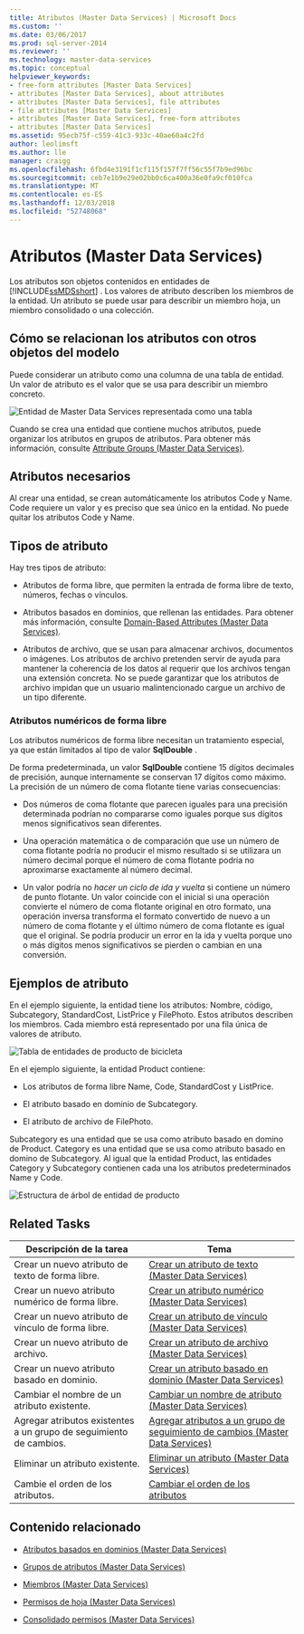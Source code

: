 ```yaml
---
title: Atributos (Master Data Services) | Microsoft Docs
ms.custom: ''
ms.date: 03/06/2017
ms.prod: sql-server-2014
ms.reviewer: ''
ms.technology: master-data-services
ms.topic: conceptual
helpviewer_keywords:
- free-form attributes [Master Data Services]
- attributes [Master Data Services], about attributes
- attributes [Master Data Services], file attributes
- file attributes [Master Data Services]
- attributes [Master Data Services], free-form attributes
- attributes [Master Data Services]
ms.assetid: 95ecb75f-c559-41c3-933c-40ae60a4c2fd
author: leolimsft
ms.author: lle
manager: craigg
ms.openlocfilehash: 6fbd4e3191f1cf115f157f7ff56c55f7b9ed96bc
ms.sourcegitcommit: ceb7e1b9e29e02bb0c6ca400a36e0fa9cf010fca
ms.translationtype: MT
ms.contentlocale: es-ES
ms.lasthandoff: 12/03/2018
ms.locfileid: "52748068"
---
```

# <a name="attributes-master-data-services"></a>Atributos (Master Data Services)
  Los atributos son objetos contenidos en entidades de [!INCLUDE[ssMDSshort](../includes/ssmdsshort-md.md)] . Los valores de atributo describen los miembros de la entidad. Un atributo se puede usar para describir un miembro hoja, un miembro consolidado o una colección.  
  
## <a name="how-attributes-relate-to-other-model-objects"></a>Cómo se relacionan los atributos con otros objetos del modelo  
 Puede considerar un atributo como una columna de una tabla de entidad. Un valor de atributo es el valor que se usa para describir un miembro concreto.  
  
 ![Entidad de Master Data Services representada como una tabla](../../2014/master-data-services/media/mds-conc-entity-table.gif "Entidad de Master Data Services representada como una tabla")  
  
 Cuando se crea una entidad que contiene muchos atributos, puede organizar los atributos en grupos de atributos. Para obtener más información, consulte [Attribute Groups &#40;Master Data Services&#41;](attribute-groups-master-data-services.md).  
  
## <a name="required-attributes"></a>Atributos necesarios  
 Al crear una entidad, se crean automáticamente los atributos Code y Name. Code requiere un valor y es preciso que sea único en la entidad. No puede quitar los atributos Code y Name.  
  
## <a name="attribute-types"></a>Tipos de atributo  
 Hay tres tipos de atributo:  
  
-   Atributos de forma libre, que permiten la entrada de forma libre de texto, números, fechas o vínculos.  
  
-   Atributos basados en dominios, que rellenan las entidades. Para obtener más información, consulte [Domain-Based Attributes &#40;Master Data Services&#41;](../../2014/master-data-services/domain-based-attributes-master-data-services.md).  
  
-   Atributos de archivo, que se usan para almacenar archivos, documentos o imágenes. Los atributos de archivo pretenden servir de ayuda para mantener la coherencia de los datos al requerir que los archivos tengan una extensión concreta. No se puede garantizar que los atributos de archivo impidan que un usuario malintencionado cargue un archivo de un tipo diferente.  
  
### <a name="numeric-free-form-attributes"></a>Atributos numéricos de forma libre  
 Los atributos numéricos de forma libre necesitan un tratamiento especial, ya que están limitados al tipo de valor **SqlDouble** .  
  
 De forma predeterminada, un valor **SqlDouble** contiene 15 dígitos decimales de precisión, aunque internamente se conservan 17 dígitos como máximo. La precisión de un número de coma flotante tiene varias consecuencias:  
  
-   Dos números de coma flotante que parecen iguales para una precisión determinada podrían no compararse como iguales porque sus dígitos menos significativos sean diferentes.  
  
-   Una operación matemática o de comparación que use un número de coma flotante podría no producir el mismo resultado si se utilizara un número decimal porque el número de coma flotante podría no aproximarse exactamente al número decimal.  
  
-   Un valor podría no *hacer un ciclo de ida y vuelta* si contiene un número de punto flotante. Un valor coincide con el inicial si una operación convierte el número de coma flotante original en otro formato, una operación inversa transforma el formato convertido de nuevo a un número de coma flotante y el último número de coma flotante es igual que el original. Se podría producir un error en la ida y vuelta porque uno o más dígitos menos significativos se pierden o cambian en una conversión.  
  
## <a name="attribute-examples"></a>Ejemplos de atributo  
 En el ejemplo siguiente, la entidad tiene los atributos: Nombre, código, Subcategory, StandardCost, ListPrice y FilePhoto. Estos atributos describen los miembros. Cada miembro está representado por una fila única de valores de atributo.  
  
 ![Tabla de entidades de producto de bicicleta](../../2014/master-data-services/media/mds-conc-entity-table-w-data.gif "Tabla de entidades de producto de bicicleta")  
  
 En el ejemplo siguiente, la entidad Product contiene:  
  
-   Los atributos de forma libre Name, Code, StandardCost y ListPrice.  
  
-   El atributo basado en dominio de Subcategory.  
  
-   El atributo de archivo de FilePhoto.  
  
 Subcategory es una entidad que se usa como atributo basado en domino de Product. Category es una entidad que se usa como atributo basado en domino de Subcategory. Al igual que la entidad Product, las entidades Category y Subcategory contienen cada una los atributos predeterminados Name y Code.  
  
 ![Estructura de árbol de entidad de producto](../../2014/master-data-services/media/mds-conc-entity-ui.gif "Estructura de árbol de entidad de producto")  
  
## <a name="related-tasks"></a>Related Tasks  
  
|Descripción de la tarea|Tema|  
|----------------------|-----------|  
|Crear un nuevo atributo de texto de forma libre.|[Crear un atributo de texto &#40;Master Data Services&#41;](../../2014/master-data-services/create-a-text-attribute-master-data-services.md)|  
|Crear un nuevo atributo numérico de forma libre.|[Crear un atributo numérico &#40;Master Data Services&#41;](../../2014/master-data-services/create-a-numeric-attribute-master-data-services.md)|  
|Crear un nuevo atributo de vínculo de forma libre.|[Crear un atributo de vínculo &#40;Master Data Services&#41;](../../2014/master-data-services/create-a-link-attribute-master-data-services.md)|  
|Crear un nuevo atributo de archivo.|[Crear un atributo de archivo &#40;Master Data Services&#41;](../../2014/master-data-services/create-a-file-attribute-master-data-services.md)|  
|Crear un nuevo atributo basado en dominio.|[Crear un atributo basado en dominio &#40;Master Data Services&#41;](../../2014/master-data-services/create-a-domain-based-attribute-master-data-services.md)|  
|Cambiar el nombre de un atributo existente.|[Cambiar un nombre de atributo &#40;Master Data Services&#41;](change-an-attribute-name-and-data-type-master-data-services.md)|  
|Agregar atributos existentes a un grupo de seguimiento de cambios.|[Agregar atributos a un grupo de seguimiento de cambios &#40;Master Data Services&#41;](../../2014/master-data-services/add-attributes-to-a-change-tracking-group-master-data-services.md)|  
|Eliminar un atributo existente.|[Eliminar un atributo &#40;Master Data Services&#41;](../../2014/master-data-services/delete-an-attribute-master-data-services.md)|  
|Cambie el orden de los atributos.|[Cambiar el orden de los atributos](../../2014/master-data-services/change-the-order-of-attributes.md)|  
  
## <a name="related-content"></a>Contenido relacionado  
  
-   [Atributos basados en dominios &#40;Master Data Services&#41;](../../2014/master-data-services/domain-based-attributes-master-data-services.md)  
  
-   [Grupos de atributos &#40;Master Data Services&#41;](attribute-groups-master-data-services.md)  
  
-   [Miembros &#40;Master Data Services&#41;](../../2014/master-data-services/members-master-data-services.md)  
  
-   [Permisos de hoja &#40;Master Data Services&#41;](../../2014/master-data-services/leaf-permissions-master-data-services.md)  
  
-   [Consolidado permisos &#40;Master Data Services&#41;](../../2014/master-data-services/consolidated-permissions-master-data-services.md)  
  
  
